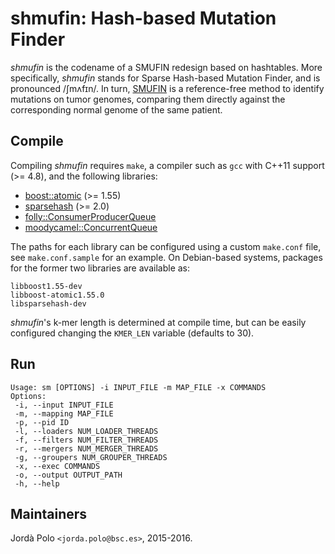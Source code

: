 # shmufin: Hash-based Mutation Finder

*shmufin* is the codename of a SMUFIN redesign based on hashtables. More
specifically, *shmufin* stands for Sparse Hash-based Mutation Finder, and is
pronounced /ʃmʌfɪn/. In turn, [SMUFIN][smufin] is a reference-free method to
identify mutations on tumor genomes, comparing them directly against the
corresponding normal genome of the same patient.

## Compile

Compiling *shmufin* requires `make`, a compiler such as `gcc` with C++11
support (>= 4.8), and the following libraries:

 - [boost::atomic][boost] (>= 1.55)
 - [sparsehash][sparsehash] (>= 2.0)
 - [folly::ConsumerProducerQueue][folly]
 - [moodycamel::ConcurrentQueue][concurrentq]

The paths for each library can be configured using a custom `make.conf` file,
see `make.conf.sample` for an example. On Debian-based systems, packages for
the former two libraries are available as:

 ```
 libboost1.55-dev
 libboost-atomic1.55.0
 libsparsehash-dev
 ```

*shmufin*'s k-mer length is determined at compile time, but can be easily
configured changing the `KMER_LEN` variable (defaults to 30).

## Run

 ```
 Usage: sm [OPTIONS] -i INPUT_FILE -m MAP_FILE -x COMMANDS
 Options:
  -i, --input INPUT_FILE
  -m, --mapping MAP_FILE
  -p, --pid ID
  -l, --loaders NUM_LOADER_THREADS
  -f, --filters NUM_FILTER_THREADS
  -r, --mergers NUM_MERGER_THREADS
  -g, --groupers NUM_GROUPER_THREADS
  -x, --exec COMMANDS
  -o, --output OUTPUT_PATH
  -h, --help
 ```

## Maintainers

Jordà Polo `<jorda.polo@bsc.es>`, 2015-2016.

[smufin]: http://cg.bsc.es/smufin/ "SMUFIN"
[boost]: http://www.boost.org/ "Boost"
[sparsehash]: https://github.com/sparsehash/sparsehash "Sparse Hash"
[folly]: https://github.com/facebook/folly "Folly"
[concurrentq]: https://github.com/cameron314/concurrentqueue "ConcurrentQueue"
